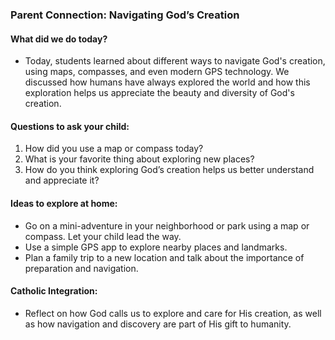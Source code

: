### Parent Connection: Navigating God’s Creation

#### What did we do today?
- Today, students learned about different ways to navigate God's creation, using maps, compasses, and even modern GPS technology. We discussed how humans have always explored the world and how this exploration helps us appreciate the beauty and diversity of God's creation.

#### Questions to ask your child:
1. How did you use a map or compass today? 
2. What is your favorite thing about exploring new places?
3. How do you think exploring God’s creation helps us better understand and appreciate it?

#### Ideas to explore at home:
- Go on a mini-adventure in your neighborhood or park using a map or compass. Let your child lead the way.
- Use a simple GPS app to explore nearby places and landmarks.
- Plan a family trip to a new location and talk about the importance of preparation and navigation.

#### Catholic Integration:
- Reflect on how God calls us to explore and care for His creation, as well as how navigation and discovery are part of His gift to humanity.
